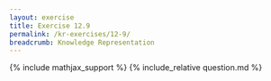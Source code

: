 ```yaml
---
layout: exercise
title: Exercise 12.9
permalink: /kr-exercises/12-9/
breadcrumb: Knowledge Representation
---
```


{% include mathjax_support %}
{% include_relative question.md %}
